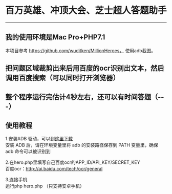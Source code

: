 # 百万英雄、冲顶大会、芝士超人答题助手
----------------------------------------------------------------------------------------------

## 我的使用环境是Mac Pro+PHP7.1

本项目参考 https://github.com/wuditken/MillionHeroes， 使用adb截图。

## 把问题区域裁剪出来后用百度的ocr识别出文本，然后调用百度搜索（可以同时打开浏览器）

## 整个程序运行完估计4秒左右，还可以有时间答题（---）

## 使用教程

1.安装ADB 驱动，可以到[这里下载](https://adb.clockworkmod.com/)<br />
   安装 ADB 后，请在环境变量里将 adb 的安装路径保存到 PATH 变量里，确保 adb 命令可以被识别到

2.在hero.php里填写自己百度ocr的APP_ID/API_KEY/SECRET_KEY</br>
百度ocr：http://ai.baidu.com/tech/ocr/general

3.连接手机<br>运行php hero.php
（只支持安卓手机）




